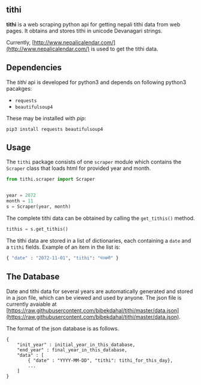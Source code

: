 tithi
-------

**tithi** is a web scraping python api for getting nepali tithi data from web pages. It obtains and stores tithi in unicode Devanagari strings.

Currently, [http://www.nepalicalendar.com/](http://www.nepalicalendar.com/) is used to get the tithi data.

## Dependencies

The *tithi* api is developed for python3 and depends on following python3 pacakges:

* `requests`
* `beautifulsoup4`

These may be installed with *pip*:

```
pip3 install requests beautifulsoup4
```

## Usage

The `tithi` package consists of one `scraper` module which contains the `Scraper` class that loads html for provided year and month.

```python
from tithi.scraper import Scraper


year = 2072
month = 11
s = Scraper(year, month)
```

The complete tithi data can be obtained by calling the `get_tithis()` method.

```python
tithis = s.get_tithis()
```

The tithi data are stored in a list of dictionaries, each containing a `date` and a `tithi` fields. Example of an item in the list is:

```python
{ "date" : "2072-11-01", "tithi": "पञ्चमी" }
```


## The Database

Date and tithi data for several years are automatically generated and stored in a json file, which can be viewed and used by anyone. The json file is currently avaiable at [https://raw.githubusercontent.com/bibekdahal/tithi/master/data.json](https://raw.githubusercontent.com/bibekdahal/tithi/master/data.json).

The format of the json database is as follows.

```
{
	"init_year" : initial_year_in_this_database,
    "end_year" : final_year_in_this_database,
    "data" : [
    	{ "date" : "YYYY-MM-DD", "tithi": tithi_for_this_day},
        ...
    ]
}
```